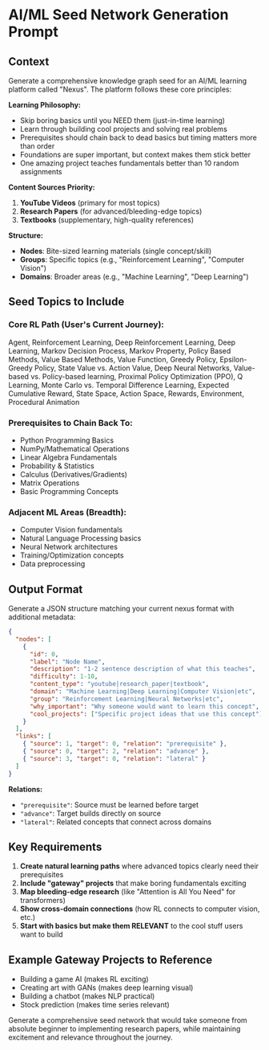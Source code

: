 # AI/ML Seed Network Generation Prompt

## Context
Generate a comprehensive knowledge graph seed for an AI/ML learning platform called "Nexus". The platform follows these core principles:

**Learning Philosophy:**
- Skip boring basics until you NEED them (just-in-time learning)
- Learn through building cool projects and solving real problems
- Prerequisites should chain back to dead basics but timing matters more than order
- Foundations are super important, but context makes them stick better
- One amazing project teaches fundamentals better than 10 random assignments

**Content Sources Priority:**
1. **YouTube Videos** (primary for most topics)
2. **Research Papers** (for advanced/bleeding-edge topics)
3. **Textbooks** (supplementary, high-quality references)

**Structure:**
- **Nodes**: Bite-sized learning materials (single concept/skill)
- **Groups**: Specific topics (e.g., "Reinforcement Learning", "Computer Vision")  
- **Domains**: Broader areas (e.g., "Machine Learning", "Deep Learning")

## Seed Topics to Include

### Core RL Path (User's Current Journey):
Agent, Reinforcement Learning, Deep Reinforcement Learning, Deep Learning, Markov Decision Process, Markov Property, Policy Based Methods, Value Based Methods, Value Function, Greedy Policy, Epsilon-Greedy Policy, State Value vs. Action Value, Deep Neural Networks, Value-based vs. Policy-based learning, Proximal Policy Optimization (PPO), Q Learning, Monte Carlo vs. Temporal Difference Learning, Expected Cumulative Reward, State Space, Action Space, Rewards, Environment, Procedural Animation

### Prerequisites to Chain Back To:
- Python Programming Basics
- NumPy/Mathematical Operations  
- Linear Algebra Fundamentals
- Probability & Statistics
- Calculus (Derivatives/Gradients)
- Matrix Operations
- Basic Programming Concepts

### Adjacent ML Areas (Breadth):
- Computer Vision fundamentals
- Natural Language Processing basics
- Neural Network architectures
- Training/Optimization concepts
- Data preprocessing

## Output Format

Generate a JSON structure matching your current nexus format with additional metadata:

```json
{
  "nodes": [
    {
      "id": 0,
      "label": "Node Name", 
      "description": "1-2 sentence description of what this teaches",
      "difficulty": 1-10,
      "content_type": "youtube|research_paper|textbook",
      "domain": "Machine Learning|Deep Learning|Computer Vision|etc",
      "group": "Reinforcement Learning|Neural Networks|etc", 
      "why_important": "Why someone would want to learn this concept",
      "cool_projects": ["Specific project ideas that use this concept"]
    }
  ],
  "links": [
    { "source": 1, "target": 0, "relation": "prerequisite" },
    { "source": 0, "target": 2, "relation": "advance" },
    { "source": 3, "target": 0, "relation": "lateral" }
  ]
}
```

**Relations:**
- `"prerequisite"`: Source must be learned before target
- `"advance"`: Target builds directly on source 
- `"lateral"`: Related concepts that connect across domains

## Key Requirements

1. **Create natural learning paths** where advanced topics clearly need their prerequisites
2. **Include "gateway" projects** that make boring fundamentals exciting
3. **Map bleeding-edge research** (like "Attention is All You Need" for transformers)
4. **Show cross-domain connections** (how RL connects to computer vision, etc.)
5. **Start with basics but make them RELEVANT** to the cool stuff users want to build

## Example Gateway Projects to Reference
- Building a game AI (makes RL exciting)
- Creating art with GANs (makes deep learning visual)
- Building a chatbot (makes NLP practical)
- Stock prediction (makes time series relevant)

Generate a comprehensive seed network that would take someone from absolute beginner to implementing research papers, while maintaining excitement and relevance throughout the journey. 